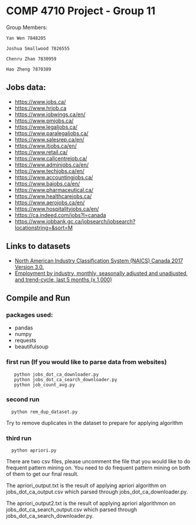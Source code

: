 # COMP 4710 Project - Group 11
Group Members:
    
    Yan Wen 7848205
    
    Joshua Smallwood 7826555
    
    Chenru Zhao 7830959
    
    Hao Zheng 7870389
    
## Jobs data:
  - https://www.jobs.ca/
  - https://www.hrjob.ca
  - https://www.jobwings.ca/en/
  - https://www.pmjobs.ca/
  - https://www.legaljobs.ca/
  - https://www.paralegaljobs.ca/
  - https://www.salesrep.ca/en/
  - https://www.itjobs.ca/en/
  - https://www.retail.ca/
  - https://www.callcentrejob.ca/
  - https://www.adminjobs.ca/en/
  - https://www.techjobs.ca/en/
  - https://www.accountingjobs.ca/
  - https://www.bajobs.ca/en/
  - https://www.pharmaceutical.ca/
  - https://www.healthcarejobs.ca/
  - https://www.aerojobs.ca/en/
  - https://www.hospitalityjobs.ca/en/
  - https://ca.indeed.com/jobs?l=canada
  - https://www.jobbank.gc.ca/jobsearch/jobsearch?locationstring=&sort=M
  
## Links to datasets
  - [North American Industry Classification System (NAICS) Canada 2017 Version 3.0.](https://www23.statcan.gc.ca/imdb/p3VD.pl?Function=getVD&TVD=1181553)
  - [Employment by industry, monthly, seasonally adjusted and unadjusted, and trend-cycle, last 5 months (x 1,000)](https://www150.statcan.gc.ca/t1/tbl1/en/tv.action?pid=1410035501&pickMembers%5B0%5D=1.1&pickMembers%5B1%5D=3.1&pickMembers%5B2%5D=4.1&cubeTimeFrame.startMonth=01&cubeTimeFrame.startYear=2018&cubeTimeFrame.endMonth=11&cubeTimeFrame.endYear=2020&referencePeriods=20180101%2C20201101)
  
## Compile and Run
  
  ### packages used:
  - pandas
  - numpy
  - requests
  - beautifulsoup
  
  ### first run (If you would like to parse data from websites)
       python jobs_dot_ca_downloader.py
       python jobs_dot_ca_search_downloader.py
       python job_count_avg.py

### second run
      python rem_dup_dataset.py
Try to remove duplicates in the dataset to prepare for applying algorithm

### third run
      python apriori.py
There are two csv files, please uncomment the file that you would like to do frequent pattern mining on. You need to do frequent pattern mining on both of them to get our final result.

The apriori_output.txt is the result of applying apriori algorithm on jobs_dot_ca_output.csv which parsed through jobs_dot_ca_downloader.py.

The apriori_output2.txt is the result of applying apriori algorithmon on jobs_dot_ca_search_output.csv which parsed through jobs_dot_ca_search_downloader.py.
